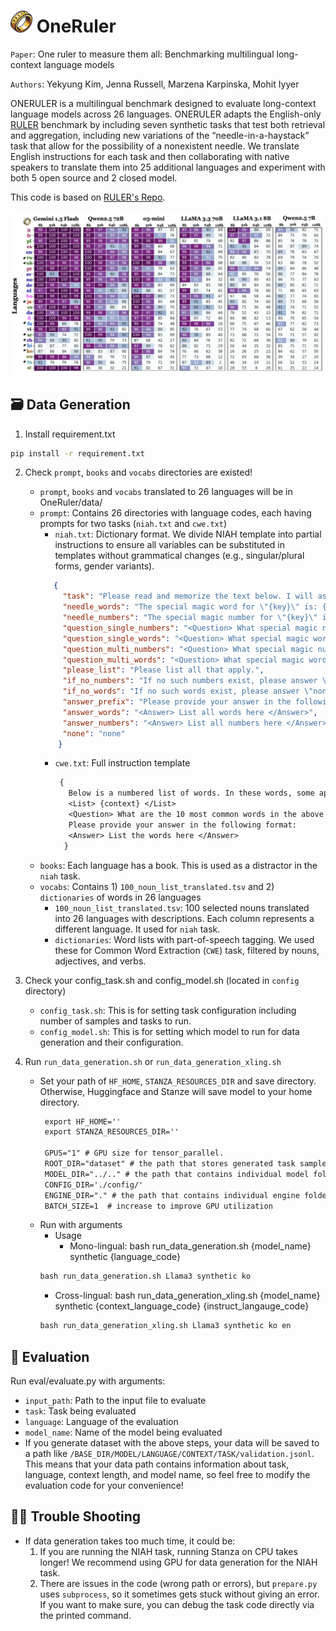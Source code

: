 # <img src="misc/oneruler.png" alt="ONERULER" width="35" height="35"> OneRuler
`Paper`: One ruler to measure them all: Benchmarking multilingual long-context language models 

`Authors`: Yekyung Kim, Jenna Russell, Marzena Karpinska, Mohit Iyyer

ONERULER is a multilingual benchmark designed to evaluate long-context language models across 26 languages. ONERULER adapts the English-only [RULER](https://arxiv.org/pdf/2404.06654) benchmark by including seven synthetic tasks that test both retrieval and aggregation, including new variations of the “needle-in-a-haystack” task that allow for the possibility of a nonexistent needle. We translate English instructions for each task and then collaborating with native speakers to translate them into 25 additional languages and experiment with both 5 open source and 2 closed model.

This code is based on [RULER's Repo](https://github.com/NVIDIA/RULER). 

![Micro-accuracy across context-lengths and languages for all NIAH tasksk](./misc/heatmap.png)

## 🗃️ Data Generation

1. Install requirement.txt
```bash
pip install -r requirement.txt
```

2. Check `prompt`, `books` and `vocabs` directories are existed!
   * `prompt`, `books` and `vocabs` translated to 26 languages will be in OneRuler/data/
   * `prompt`: Contains 26 directories with language codes, each having prompts for two tasks (`niah.txt` and `cwe.txt`)
     * `niah.txt`: Dictionary format. We divide NIAH template into partial instructions to ensure all variables can be substituted in templates without grammatical changes (e.g., singular/plural forms, gender variants).
     ```json
        {
          "task": "Please read and memorize the text below. I will ask you about it later.\n\n<text>\n{context}\n</text>\n\n",
          "needle_words": "The special magic word for \"{key}\" is: {value} ",
          "needle_numbers": "The special magic number for \"{key}\" is: {value} ",
          "question_single_numbers": "<Question> What special magic numbers associated with \"{query1}\" are mentioned in the provided text?",
          "question_single_words": "<Question> What special magic words associated with \"{query1}\" are mentioned in the provided text?",
          "question_multi_numbers": "<Question> What special magic numbers associated with \"{query1}\" and \"{query2}\" are mentioned in the provided text?",
          "question_multi_words": "<Question> What special magic words associated with \"{query1}\" and \"{query2}\" are mentioned in the provided text? ",
          "please_list": "Please list all that apply.",
          "if_no_numbers": "If no such numbers exist, please answer \"none\".</Question>\n\n\n",
          "if_no_words": "If no such words exist, please answer \"none\".</Question>\n\n\n",
          "answer_prefix": "Please provide your answer in the following format:\n",
          "answer_words": "<Answer> List all words here </Answer>",
          "answer_numbers": "<Answer> List all numbers here </Answer>",
          "none": "none"
         }
       ```
     * `cwe.txt`: Full instruction template
       ```txt
        {
          Below is a numbered list of words. In these words, some appear more often than others. Memorize the ones that appear most often.
          <List> {context} </List>
          <Question> What are the 10 most common words in the above list? </Question> 
          Please provide your answer in the following format:
          <Answer> List the words here </Answer>
         }
       ```
   * `books`: Each language has a book. This is used as a distractor in the `niah` task.
   * `vocabs`: Contains 1) `100_noun_list_translated.tsv` and 2) `dictionaries` of words in 26 languages
     * `100_noun_list_translated.tsv`: 100 selected nouns translated into 26 languages with descriptions. Each column represents a different language. It used for `niah` task.
     * `dictionaries`: Word lists with part-of-speech tagging. We used these for Common Word Extraction (`CWE`) task, filtered by nouns, adjectives, and verbs.

3. Check your config_task.sh and config_model.sh (located in `config` directory)
   * `config_task.sh`: This is for setting task configuration including number of samples and tasks to run.
   * `config_model.sh`: This is for setting which model to run for data generation and their configuration.

4. Run `run_data_generation.sh` or `run_data_generation_xling.sh`
   * Set your path of `HF_HOME`, `STANZA_RESOURCES_DIR` and save directory. Otherwise, Huggingface and Stanze will save model to your home directory.
     ```markdown
      export HF_HOME=''
      export STANZA_RESOURCES_DIR=''

      GPUS="1" # GPU size for tensor_parallel.
      ROOT_DIR="dataset" # the path that stores generated task samples and model predictions.
      MODEL_DIR="../.." # the path that contains individual model folders from HUggingface.
      CONFIG_DIR='./config/'
      ENGINE_DIR="." # the path that contains individual engine folders from TensorRT-LLM.
      BATCH_SIZE=1  # increase to improve GPU utilization
     ```
   * Run with arguments
     * Usage
       * Mono-lingual: bash run_data_generation.sh {model_name} synthetic {language_code}
     ```markdown
     bash run_data_generation.sh Llama3 synthetic ko
      ```
       * Cross-lingual: bash run_data_generation_xling.sh {model_name} synthetic {context_language_code} {instruct_langauge_code}
     ```markdown
     bash run_data_generation_xling.sh Llama3 synthetic ko en
      ```
## 🔬 Evaluation

Run eval/evaluate.py with arguments:
* `input_path`: Path to the input file to evaluate
* `task`: Task being evaluated
* `language`: Language of the evaluation
* `model_name`: Name of the model being evaluated
* If you generate dataset with the above steps, your data will be saved to a path like `/BASE_DIR/MODEL/LANGUAGE/CONTEXT/TASK/validation.jsonl`. This means that your data path contains information about task, language, context length, and model name, so feel free to modify the evaluation code for your convenience!


## 🕵️‍♀️ Trouble Shooting 
*  If data generation takes too much time, it could be:
   1.  If you are running the NIAH task, running Stanza on CPU takes longer! We recommend using GPU for data generation for the NIAH task.
   2.  There are issues in the code (wrong path or errors), but `prepare.py` uses `subprocess`, so it sometimes gets stuck without giving an error. If you want to make sure, you can debug the task code directly via the printed command.
